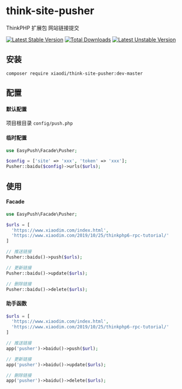 # think-site-pusher
ThinkPHP 扩展包 网站链接提交  

[![Latest Stable Version](https://poser.pugx.org/xiaodi/think-site-pusher/v/stable)](https://packagist.org/packages/xiaodi/think-site-pusher)
[![Total Downloads](https://poser.pugx.org/xiaodi/think-site-pusher/downloads)](https://packagist.org/packages/xiaodi/think-site-pusher)
[![Latest Unstable Version](https://poser.pugx.org/xiaodi/think-site-pusher/v/unstable)](//packagist.org/packages/xiaodi/think-site-pusher)
## 安装
```
composer require xiaodi/think-site-pusher:dev-master
```

## 配置

#### 默认配置
项目根目录 `config/push.php`

#### 临时配置
```php
use EasyPush\Facade\Pusher;

$config = ['site' => 'xxx', 'token' => 'xxx'];
Pusher::baidu($config)->urls($urls);
```

## 使用
#### Facade
```php
use EasyPush\Facade\Pusher;

$urls = [
  'https://www.xiaodim.com/index.html',
  'https://www.xiaodim.com/2019/10/25/thinkphp6-rpc-tutorial/'
]

// 推送链接
Pusher::baidu()->push($urls);

// 更新链接
Pusher::baidu()->update($urls);

// 删除链接
Pusher::baidu()->delete($urls);

```

#### 助手函数
```php
$urls = [
  'https://www.xiaodim.com/index.html',
  'https://www.xiaodim.com/2019/10/25/thinkphp6-rpc-tutorial/'
]

// 推送链接
app('pusher')->baidu()->push($url);

// 更新链接
app('pusher')->baidu()->update($urls);

// 删除链接
app('pusher')->baidu()->delete($urls);
```
